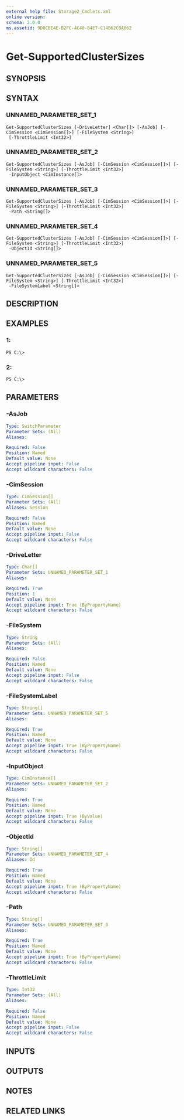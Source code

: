```yaml
---
external help file: Storage2_Cmdlets.xml
online version: 
schema: 2.0.0
ms.assetid: 9D8CBE4E-B2FC-4C40-84E7-C14B62C8A062
---
```


# Get-SupportedClusterSizes

## SYNOPSIS

## SYNTAX

### UNNAMED_PARAMETER_SET_1
```
Get-SupportedClusterSizes [-DriveLetter] <Char[]> [-AsJob] [-CimSession <CimSession[]>] [-FileSystem <String>]
 [-ThrottleLimit <Int32>]
```

### UNNAMED_PARAMETER_SET_2
```
Get-SupportedClusterSizes [-AsJob] [-CimSession <CimSession[]>] [-FileSystem <String>] [-ThrottleLimit <Int32>]
 -InputObject <CimInstance[]>
```

### UNNAMED_PARAMETER_SET_3
```
Get-SupportedClusterSizes [-AsJob] [-CimSession <CimSession[]>] [-FileSystem <String>] [-ThrottleLimit <Int32>]
 -Path <String[]>
```

### UNNAMED_PARAMETER_SET_4
```
Get-SupportedClusterSizes [-AsJob] [-CimSession <CimSession[]>] [-FileSystem <String>] [-ThrottleLimit <Int32>]
 -ObjectId <String[]>
```

### UNNAMED_PARAMETER_SET_5
```
Get-SupportedClusterSizes [-AsJob] [-CimSession <CimSession[]>] [-FileSystem <String>] [-ThrottleLimit <Int32>]
 -FileSystemLabel <String[]>
```

## DESCRIPTION

## EXAMPLES

### 1:
```
PS C:\>
```

### 2:
```
PS C:\>
```

## PARAMETERS

### -AsJob


```yaml
Type: SwitchParameter
Parameter Sets: (All)
Aliases: 

Required: False
Position: Named
Default value: None
Accept pipeline input: False
Accept wildcard characters: False
```

### -CimSession


```yaml
Type: CimSession[]
Parameter Sets: (All)
Aliases: Session

Required: False
Position: Named
Default value: None
Accept pipeline input: False
Accept wildcard characters: False
```

### -DriveLetter


```yaml
Type: Char[]
Parameter Sets: UNNAMED_PARAMETER_SET_1
Aliases: 

Required: True
Position: 1
Default value: None
Accept pipeline input: True (ByPropertyName)
Accept wildcard characters: False
```

### -FileSystem


```yaml
Type: String
Parameter Sets: (All)
Aliases: 

Required: False
Position: Named
Default value: None
Accept pipeline input: False
Accept wildcard characters: False
```

### -FileSystemLabel


```yaml
Type: String[]
Parameter Sets: UNNAMED_PARAMETER_SET_5
Aliases: 

Required: True
Position: Named
Default value: None
Accept pipeline input: True (ByPropertyName)
Accept wildcard characters: False
```

### -InputObject


```yaml
Type: CimInstance[]
Parameter Sets: UNNAMED_PARAMETER_SET_2
Aliases: 

Required: True
Position: Named
Default value: None
Accept pipeline input: True (ByValue)
Accept wildcard characters: False
```

### -ObjectId


```yaml
Type: String[]
Parameter Sets: UNNAMED_PARAMETER_SET_4
Aliases: Id

Required: True
Position: Named
Default value: None
Accept pipeline input: True (ByPropertyName)
Accept wildcard characters: False
```

### -Path


```yaml
Type: String[]
Parameter Sets: UNNAMED_PARAMETER_SET_3
Aliases: 

Required: True
Position: Named
Default value: None
Accept pipeline input: True (ByPropertyName)
Accept wildcard characters: False
```

### -ThrottleLimit


```yaml
Type: Int32
Parameter Sets: (All)
Aliases: 

Required: False
Position: Named
Default value: None
Accept pipeline input: False
Accept wildcard characters: False
```

## INPUTS

## OUTPUTS

## NOTES

## RELATED LINKS

